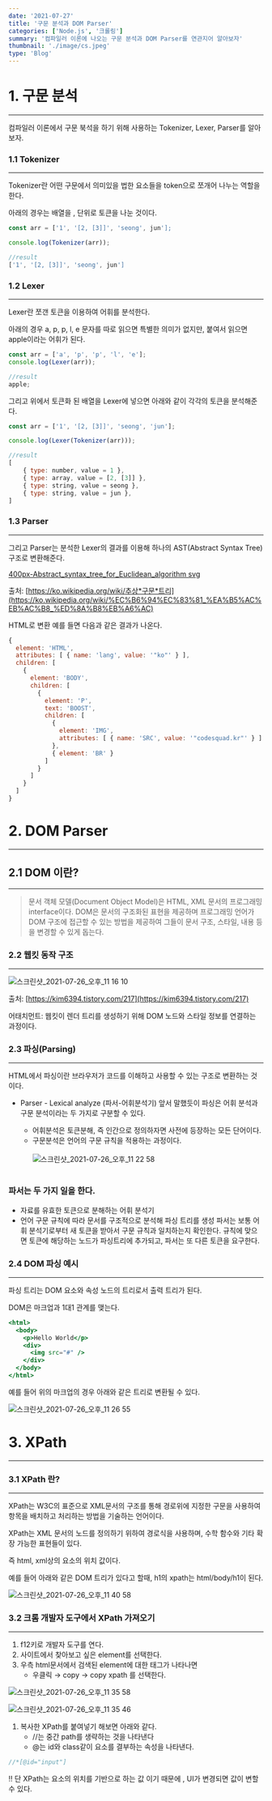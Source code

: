 ```yaml
---
date: '2021-07-27'
title: '구문 분석과 DOM Parser'
categories: ['Node.js', '크롤링']
summary: '컴파일러 이론에 나오는 구문 분석과 DOM Parser를 연관지어 알아보자'
thumbnail: './image/cs.jpeg'
type: 'Blog'
---
```


# 1. 구문 분석

---

컴파일러 이론에서 구문 북석을 하기 위해 사용하는 Tokenizer, Lexer, Parser를 알아보자.

### 1.1 Tokenizer

---

Tokenizer란 어떤 구문에서 의미있을 법한 요소들을 token으로 쪼개어 나누는 역할을 한다.

아래의 경우는 배열을 , 단위로 토큰을 나눈 것이다.

```jsx
const arr = ['1', '[2, [3]]', 'seong', jun'];

console.log(Tokenizer(arr));

//result
['1', '[2, [3]]', 'seong', jun']
```

### 1.2 Lexer

---

Lexer란 쪼갠 토큰을 이용하여 어휘를 분석한다.

아래의 경우 a, p, p, l, e 문자를 따로 읽으면 특별한 의미가 없지만, 붙여서 읽으면 apple이라는 어휘가 된다.

```jsx
const arr = ['a', 'p', 'p', 'l', 'e'];
console.log(Lexer(arr));

//result
apple;
```

그리고 위에서 토큰화 된 배열을 Lexer에 넣으면 아래와 같이 각각의 토큰을 분석해준다.

```jsx
const arr = ['1', '[2, [3]]', 'seong', 'jun'];

console.log(Lexer(Tokenizer(arr)));

//result
[
	{ type: number, value = 1 },
	{ type: array, value = [2, [3]] },
	{ type: string, value = seong },
	{ type: string, value = jun },
]
```

### 1.3 Parser

---

그리고 Parser는 분석한 Lexer의 결과를 이용해 하나의 AST(Abstract Syntax Tree) 구조로 변환해준다.

[400px-Abstract_syntax_tree_for_Euclidean_algorithm svg](https://user-images.githubusercontent.com/72444675/157590806-9f87e37d-92ac-4ecb-87d0-4557b7682047.png)

출처: [https://ko.wikipedia.org/wiki/추상*구문*트리](https://ko.wikipedia.org/wiki/%EC%B6%94%EC%83%81_%EA%B5%AC%EB%AC%B8_%ED%8A%B8%EB%A6%AC)

HTML로 변환 예를 들면 다음과 같은 결과가 나온다.

```jsx
{
  element: 'HTML',
  attributes: [ { name: 'lang', value: '"ko"' } ],
  children: [
    {
      element: 'BODY',
      children: [
        {
          element: 'P',
          text: 'BOOST',
          children: [
            {
              element: 'IMG',
              attributes: [ { name: 'SRC', value: '"codesquad.kr"' } ]
            },
            { element: 'BR' }
          ]
        }
      ]
    }
  ]
}
```

# 2. DOM Parser

---

## 2.1 DOM 이란?

---

> 문서 객체 모델(Document Object Model)은 HTML, XML 문서의 프로그래밍 interface이다. DOM은 문서의 구조화된 표현을 제공하며 프로그래밍 언어가 DOM 구조에 접근할 수 있는 방법을 제공하여 그들이 문서 구조, 스타일, 내용 등을 변경할 수 있게 돕는다.

### 2.2 웹킷 동작 구조

---

![스크린샷_2021-07-26_오후_11 16 10](https://user-images.githubusercontent.com/72444675/157590845-6f165ab8-a7be-4e8a-b9e0-171f11e20766.png)

출처: [https://kim6394.tistory.com/217](https://kim6394.tistory.com/217)

어태치먼트: 웹킷이 렌더 트리를 생성하기 위해 DOM 노드와 스타일 정보를 연결하는 과정이다.

### 2.3 파싱(Parsing)

---

HTML에서 파싱이란 브라우저가 코드를 이해하고 사용할 수 있는 구조로 변환하는 것이다.

- Parser - Lexical analyze (파서-어휘분석기)
  앞서 말했듯이 파싱은 어휘 분석과 구문 분석이라는 두 가지로 구분할 수 있다.

  - 어휘분석은 토큰분해, 즉 인간으로 정의하자면 사전에 등장하는 모든 단어이다.
  - 구문분석은 언어의 구문 규칙을 적용하는 과정이다.
    <br />
    <br />
    ![스크린샷_2021-07-26_오후_11 22 58](https://user-images.githubusercontent.com/72444675/157590875-e378c13c-b63b-46b0-8e84-0f071f991392.png)

  <br />

### 파서는 두 가지 일을 한다.

- 자료를 유효한 토큰으로 분해하는 어휘 분석기
- 언어 구문 규칙에 따라 문서를 구조적으로 분석해 파싱 트리를 생성
  파서는 보통 어휘 분석기로부터 새 토큰을 받아서 구문 규칙과 일치하는지 확인한다. 규칙에 맞으면 토큰에 해당하는 노드가 파싱트리에 추가되고, 파서는 또 다른 토큰을 요구한다.

### 2.4 DOM 파싱 예시

---

파싱 트리는 DOM 요소와 속성 노드의 트리로서 출력 트리가 된다.

DOM은 마크업과 1대1 관계를 맺는다.

```jsx
<html>
  <body>
    <p>Hello World</p>
    <div>
      <img src="#" />
    </div>
  </body>
</html>
```

예를 들어 위의 마크업의 경우 아래와 같은 트리로 변환될 수 있다.

![스크린샷_2021-07-26_오후_11 26 55](https://user-images.githubusercontent.com/72444675/157590923-a3752b08-80e6-4291-90c7-20ad38e73856.png)

# 3. XPath

---

### 3.1 XPath 란?

---

XPath는 W3C의 표준으로 XML문서의 구조를 통해 경로위에 지정한 구문을 사용하여 항목을 배치하고 처리하는 방법을 기술하는 언어이다.

XPath는 XML 문서의 노드를 정의하기 위하여 경로식을 사용하며, 수학 함수와 기타 확장 가능한 표현들이 있다.

즉 html, xml상의 요소의 위치 값이다.

예를 들어 아래와 같은 DOM 트리가 있다고 할때, h1의 xpath는 html/body/h1이 된다.

![스크린샷_2021-07-26_오후_11 40 58](https://user-images.githubusercontent.com/72444675/157590969-a6cd7221-4a33-4558-a509-66db06eac513.png)

### 3.2 크롬 개발자 도구에서 XPath 가져오기

---

1. f12키로 개발자 도구를 연다.
2. 사이트에서 찾아보고 싶은 element를 선택한다.
3. 우측 html문서에서 검색된 element에 대한 태그가 나타나면
   - 우클릭 → copy → copy xpath 를 선택한다.

![스크린샷_2021-07-26_오후_11 35 58](https://user-images.githubusercontent.com/72444675/157591017-44cd19b1-6077-4ab4-8162-2998965007a0.png)

![스크린샷_2021-07-26_오후_11 35 46](https://user-images.githubusercontent.com/72444675/157591038-1c599a47-54bf-43fb-b824-9ca4dce2c8df.png)

1. 복사한 XPath를 붙여넣기 해보면 아래와 같다.
   - //는 중간 path를 생략하는 것을 나타낸다
   - @는 id와 class같이 요소를 결부하는 속성을 나타낸다.

```jsx
//*[@id="input"]
```

‼️ 단 XPath는 요소의 위치를 기반으로 하는 값 이기 때문에 , UI가 변경되면 값이 변할 수 있다.

